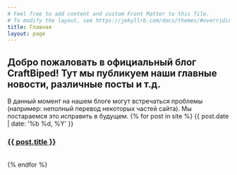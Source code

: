 ```yaml
---
# Feel free to add content and custom Front Matter to this file.
# To modify the layout, see https://jekyllrb.com/docs/themes/#overriding-theme-defaults
title: Главная
layout: page
---
```


## Добро пожаловать в официальный блог CraftBiped! Тут мы публикуем наши главные новости, различные посты и т.д. 
В данный момент на нашем блоге могут встречаться проблемы (например: неполный перевод некоторых частей сайта). Мы постараемся это исправить в будущем. 
{% for post in site %}
<span class="post-meta">{{ post.date | date: '%b %d, %Y' }}</span>
          <h3><a class="post-link" href="/blog{{ post.url }}">
            {{ post.title }}
          </a></h3>
<br>
{% endfor %}
